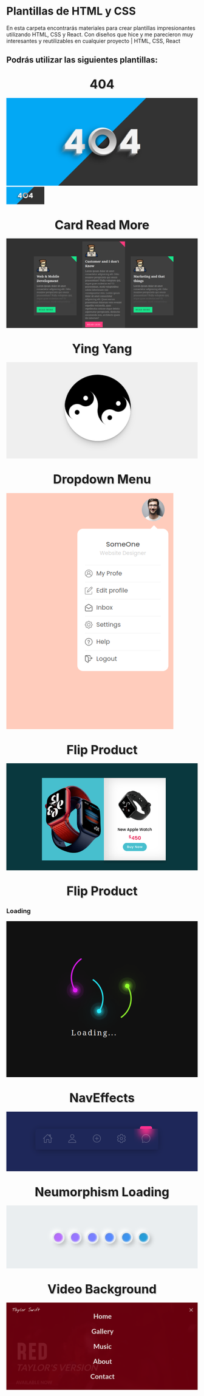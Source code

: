# Plantillas de HTML y CSS

En esta carpeta encontrarás materiales para crear plantillas impresionantes utilizando HTML, CSS y React. Con diseños que hice y me parecieron muy interesantes y reutilizables en cualquier proyecto | HTML, CSS, React

## Podrás utilizar las siguientes plantillas:

### <span style="text-align:center; display:block; font-size:2rem; text-shadow:2px 2px #dcdcdc; margin-top:2rem; margin-bottom:1rem;">404</span>

![Imagen](../Images/404.png)
<img src="../Images/404.png" alt="texto alternativo de la imagen" width="100"/>


### <span style="text-align:center; display:block; font-size:2rem; text-shadow:2px 2px #dcdcdc; margin-top:2rem; margin-bottom:1rem;">Card Read More</span>

![Imagen](../Images/cardsReadMore.png)

### <span style="text-align:center; display:block; font-size:2rem; text-shadow:2px 2px #dcdcdc; margin-top:2rem; margin-bottom:1rem;">Ying Yang</span>

![Imagen](../Images/yingYang.png)

### <span style="text-align:center; display:block; font-size:2rem; text-shadow:2px 2px #dcdcdc; margin-top:2rem; margin-bottom:1rem;">Dropdown Menu</span>

![Imagen](../Images/dropdownMenu.png)

### <span style="text-align:center; display:block; font-size:2rem; text-shadow:2px 2px #dcdcdc; margin-top:2rem; margin-bottom:1rem;">Flip Product</span>

![Imagen](../Images/flipProduct.png)

### <span style="text-align:center; display:block; font-size:2rem; text-shadow:2px 2px #dcdcdc; margin-top:2rem; margin-bottom:1rem;">Flip Product</span>
### Loading
![Imagen](../Images/loading.png)

### <span style="text-align:center; display:block; font-size:2rem; text-shadow:2px 2px #dcdcdc; margin-top:2rem; margin-bottom:1rem;">NavEffects</span>

![Imagen](../Images/navEffects.png)

### <span style="text-align:center; display:block; font-size:2rem; text-shadow:2px 2px #dcdcdc; margin-top:2rem; margin-bottom:1rem;">Neumorphism Loading</span>

![Imagen](../Images/loadingNeumorphims.png)

### <span style="text-align:center; display:block; font-size:2rem; text-shadow:2px 2px #dcdcdc; margin-top:2rem; margin-bottom:1rem;">Video Background</span>

![Imagen](../Images/videoBackground.png)
